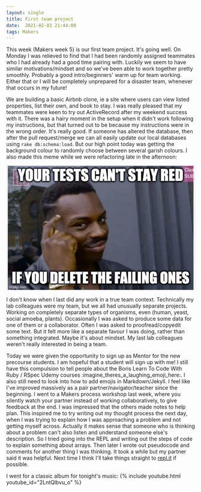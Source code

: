 ```yaml
---
layout: single
title: First team project
date:  2021-02-03 21:44:00
tags: Makers
---
```

This week (Makers week 5) is our first team project. It's going well. On Monday I was relieved to find that I had been randomly assigned teammates who I had already had a good time pairing with. Luckily we seem to have similar motivations/mindset and so we've been able to work together pretty smoothly. Probably a good intro/beginners' warm up for team working. Either that or I will be completely unprepared for a disaster team, whenever that occurs in my future!

We are building a basic Airbnb clone, ie a site where users can view listed properties, list their own, and book to stay. I was really pleased that my teammates were keen to try out ActiveRecord after my weekend success with it. There was a hairy moment in the setup when it didn't work following my instructions, but that turned out to be because my instructions were in the wrong order. It's really good. If someone has altered the database, then after the pull request/merge we can all easily update our local databases using `rake db:schema:load`. But our high point today was getting the background colour to randomly choose between several garish colours. I also made this meme while we were refactoring late in the afternoon:

![meme man tapping his head](/assets/images/2021-02/meme.png)


I don't know when I last did any work in a true team context. Technically my lab colleagues were my team, but we all had unusually separate projects. Working on completely separate types of organisms, even (human, yeast, social amoeba, plants). Occasionally I was asked to produce some data for one of them or a collaborator. Often I was asked to proofread/copyedit some text. But it felt more like a separate favour I was doing, rather than something integrated. Maybe it's about mindset. My last lab colleagues weren't really interested in being a team.

Today we were given the opportunity to sign up as Mentor for the new precourse students. I am hopeful that a student will sign up with me! I still have this compulsion to tell people about the Boris Learn To Code With Ruby / RSpec Udemy courses :imagine_theres_a_laughing_emoji_here:. I also still need to look into how to add emojis in Markdown/Jekyll. I feel like I've improved massively as a pair partner/navigator/teacher since the beginning. I went to a Makers process workshop last week, where you silently watch your partner instead of working collaboratively, to give feedback at the end. I was impressed that the others made notes to help plan. This inspired me to try writing out my thought process the next day, when I was trying to explain how I was approaching a problem and not getting myself across. Actually it makes sense that someone who is thinking about a problem can't also listen and understand someone else's description. So I tried going into the REPL and writing out the steps of code to explain something about arrays. Then later I wrote out pseudocode and comments for another thing I was thinking. It took a while but my partner said it was helpful. Next time I think I'll take things straight to [repl.it](https://repl.it/~) if possible.

I went for a classic album for tonight's music:
{% include youtube.html youtube_id="2LntQlbvu_o" %}